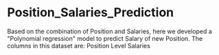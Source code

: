 # Position_Salaries_Prediction
Based on the combination of Position and Salaries, here we developed a "Polynomial regression" model to predict Salary of new Position.
The columns in this dataset are:
    Position
    Level
    Salaries
